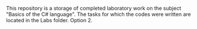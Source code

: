 This repository is a storage of completed laboratory work on the subject "Basics of the C# language". The tasks for which the codes were written are located in the Labs folder. Option 2.
